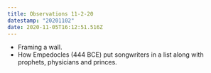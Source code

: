 ```yaml
---
title: Observations 11-2-20
datestamp: "20201102"
date: 2020-11-05T16:12:51.516Z
---
```

- Framing a wall.
- How Empedocles (444 BCE) put songwriters in a list along with prophets, physicians and princes.